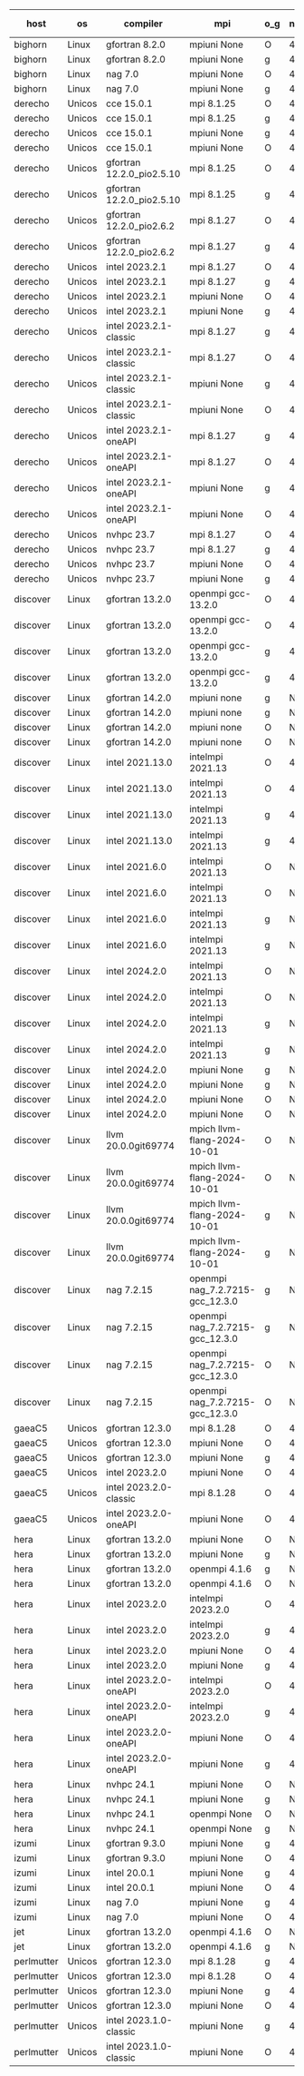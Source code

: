 

| host     | os       | compiler                              | mpi                      | o_g        | netcdf        | build       | u_pass          | u_fail          | s_pass            | s_fail            | e_pass             | e_fail             | nuopc_pass       | nuopc_fail       | artifacts link          |
|----------|----------|---------------------------------------|--------------------------|------------|---------------|-------------|-----------------|-----------------|-------------------|-------------------|--------------------|--------------------|------------------|------------------|-------------------------|
| bighorn | Linux | gfortran 8.2.0 | mpiuni None  | O | 4.6.1  | PASS | 12529 | 0 | 9 | 0 | 42 | 0 | None | None | <a href="https://github.com/esmf-org/esmf-test-artifacts/tree/a4bb4acee6be6d00320fa6a858524e2140d7b9a3/develop/gfortran/8.2.0/O/mpiuni/None" target="_blank">a4bb4ac</a> | 
| bighorn | Linux | gfortran 8.2.0 | mpiuni None  | g | 4.6.1  | PASS | 12529 | 0 | 9 | 0 | 42 | 0 | None | None | <a href="https://github.com/esmf-org/esmf-test-artifacts/tree/f2d778955ecea0c2c771cb10d94eb42dc25e5b53/develop/gfortran/8.2.0/g/mpiuni/None" target="_blank">f2d7789</a> | 
| bighorn | Linux | nag 7.0 | mpiuni None  | O | 4.6.1  | PASS | None | None | None | None | None | None | None | None | <a href="https://github.com/esmf-org/esmf-test-artifacts/tree/87452d0242c744d0cd0651c615fb87f362309e47/develop/nag/7.0/O/mpiuni/None" target="_blank">87452d0</a> | 
| bighorn | Linux | nag 7.0 | mpiuni None  | g | 4.6.1  | PASS | 12529 | 0 | 9 | 0 | 42 | 0 | None | None | <a href="https://github.com/esmf-org/esmf-test-artifacts/tree/0af17b7091d155f8a2ca96796c680613b6522cf7/develop/nag/7.0/g/mpiuni/None" target="_blank">0af17b7</a> | 
| derecho | Unicos | cce 15.0.1 | mpi 8.1.25  | O | 4.9.2  | PASS | 14120 | 78 | 51 | 0 | 80 | 0 | 57 | 0 | <a href="https://github.com/esmf-org/esmf-test-artifacts/tree/75ee9b791c54407decca88b5f97a723626cb69bc/develop/cce/15.0.1/O/mpi/8.1.25" target="_blank">75ee9b7</a> | 
| derecho | Unicos | cce 15.0.1 | mpi 8.1.25  | g | 4.9.2  | PASS | 13999 | 199 | 51 | 0 | 80 | 0 | 57 | 0 | <a href="https://github.com/esmf-org/esmf-test-artifacts/tree/e1693a35c0a94c08d53810c794ab39a7f6ce65a5/develop/cce/15.0.1/g/mpi/8.1.25" target="_blank">e1693a3</a> | 
| derecho | Unicos | cce 15.0.1 | mpiuni None  | g | 4.9.2  | PASS | 12453 | 76 | 9 | 0 | 42 | 0 | None | None | <a href="https://github.com/esmf-org/esmf-test-artifacts/tree/f3d52e00e47e8823fe38c623226e04668221e430/develop/cce/15.0.1/g/mpiuni/None" target="_blank">f3d52e0</a> | 
| derecho | Unicos | cce 15.0.1 | mpiuni None  | O | 4.9.2  | PASS | 12294 | 235 | 9 | 0 | 42 | 0 | None | None | <a href="https://github.com/esmf-org/esmf-test-artifacts/tree/0a6291ed1d31ca9495a86149eab03edd55727ebd/develop/cce/15.0.1/O/mpiuni/None" target="_blank">0a6291e</a> | 
| derecho | Unicos | gfortran 12.2.0_pio2.5.10 | mpi 8.1.25  | O | 4.9.2  | PASS | 14198 | 0 | 51 | 0 | 80 | 0 | 57 | 0 | <a href="https://github.com/esmf-org/esmf-test-artifacts/tree/5b4cd555000e448266c66c62bf7c768b9f1ad147/develop/gfortran/12.2.0_pio2.5.10/O/mpi/8.1.25" target="_blank">5b4cd55</a> | 
| derecho | Unicos | gfortran 12.2.0_pio2.5.10 | mpi 8.1.25  | g | 4.9.2  | PASS | 14198 | 0 | 51 | 0 | 80 | 0 | 57 | 0 | <a href="https://github.com/esmf-org/esmf-test-artifacts/tree/28140307c1a0c025e737be76410b5b47ca3fa7fe/develop/gfortran/12.2.0_pio2.5.10/g/mpi/8.1.25" target="_blank">2814030</a> | 
| derecho | Unicos | gfortran 12.2.0_pio2.6.2 | mpi 8.1.27  | O | 4.9.2  | PASS | 14198 | 0 | 51 | 0 | 80 | 0 | 57 | 0 | <a href="https://github.com/esmf-org/esmf-test-artifacts/tree/f05c24112e1270dcd5b4088c1802e66444385498/develop/gfortran/12.2.0_pio2.6.2/O/mpi/8.1.27" target="_blank">f05c241</a> | 
| derecho | Unicos | gfortran 12.2.0_pio2.6.2 | mpi 8.1.27  | g | 4.9.2  | PASS | 14198 | 0 | 51 | 0 | 80 | 0 | 57 | 0 | <a href="https://github.com/esmf-org/esmf-test-artifacts/tree/d7f80bb1bb2490302b1f12a61c4e9390f6e59f41/develop/gfortran/12.2.0_pio2.6.2/g/mpi/8.1.27" target="_blank">d7f80bb</a> | 
| derecho | Unicos | intel 2023.2.1 | mpi 8.1.27  | O | 4.9.2  | PASS | 14198 | 0 | 51 | 0 | 80 | 0 | 58 | 0 | <a href="https://github.com/esmf-org/esmf-test-artifacts/tree/df8bc0d9524d3675b834b3a69dd8a696e95edff1/develop/intel/2023.2.1/O/mpi/8.1.27" target="_blank">df8bc0d</a> | 
| derecho | Unicos | intel 2023.2.1 | mpi 8.1.27  | g | 4.9.2  | PASS | 14198 | 0 | 51 | 0 | 80 | 0 | 58 | 0 | <a href="https://github.com/esmf-org/esmf-test-artifacts/tree/888974d3d9691ebb270eea5413a5561e9a380434/develop/intel/2023.2.1/g/mpi/8.1.27" target="_blank">888974d</a> | 
| derecho | Unicos | intel 2023.2.1 | mpiuni None  | O | 4.9.2  | PASS | 12529 | 0 | 9 | 0 | 42 | 0 | None | None | <a href="https://github.com/esmf-org/esmf-test-artifacts/tree/7413cd97e10b301b4e82218d67f3a1af7c4f280b/develop/intel/2023.2.1/O/mpiuni/None" target="_blank">7413cd9</a> | 
| derecho | Unicos | intel 2023.2.1 | mpiuni None  | g | 4.9.2  | PASS | 12529 | 0 | 9 | 0 | 42 | 0 | None | None | <a href="https://github.com/esmf-org/esmf-test-artifacts/tree/5474a0660391abe63c55fa1fee96c4395c832599/develop/intel/2023.2.1/g/mpiuni/None" target="_blank">5474a06</a> | 
| derecho | Unicos | intel 2023.2.1-classic | mpi 8.1.27  | g | 4.9.2  | PASS | 14198 | 0 | 51 | 0 | 80 | 0 | 57 | 0 | <a href="https://github.com/esmf-org/esmf-test-artifacts/tree/3b913dd466895b204cf65c3299ee3401b32ab2c6/develop/intel/2023.2.1-classic/g/mpi/8.1.27" target="_blank">3b913dd</a> | 
| derecho | Unicos | intel 2023.2.1-classic | mpi 8.1.27  | O | 4.9.2  | PASS | 14198 | 0 | 51 | 0 | 80 | 0 | 57 | 0 | <a href="https://github.com/esmf-org/esmf-test-artifacts/tree/4baa7c8abc9e1328f869c71a136e4f8ee11c1f8d/develop/intel/2023.2.1-classic/O/mpi/8.1.27" target="_blank">4baa7c8</a> | 
| derecho | Unicos | intel 2023.2.1-classic | mpiuni None  | g | 4.9.2  | PASS | 12529 | 0 | 9 | 0 | 42 | 0 | None | None | <a href="https://github.com/esmf-org/esmf-test-artifacts/tree/9d2b54edce446f2f6e6f07bf8cd6638c2e3d1080/develop/intel/2023.2.1-classic/g/mpiuni/None" target="_blank">9d2b54e</a> | 
| derecho | Unicos | intel 2023.2.1-classic | mpiuni None  | O | 4.9.2  | PASS | 12529 | 0 | 9 | 0 | 42 | 0 | None | None | <a href="https://github.com/esmf-org/esmf-test-artifacts/tree/2e0ed2d848838de2f1febdcd76cd880e75c69421/develop/intel/2023.2.1-classic/O/mpiuni/None" target="_blank">2e0ed2d</a> | 
| derecho | Unicos | intel 2023.2.1-oneAPI | mpi 8.1.27  | g | 4.9.2  | PASS | 14198 | 0 | 51 | 0 | 80 | 0 | 57 | 0 | <a href="https://github.com/esmf-org/esmf-test-artifacts/tree/0d9338e464c36f3179d9da5475628609b1ac20e5/develop/intel/2023.2.1-oneAPI/g/mpi/8.1.27" target="_blank">0d9338e</a> | 
| derecho | Unicos | intel 2023.2.1-oneAPI | mpi 8.1.27  | O | 4.9.2  | PASS | 14198 | 0 | 50 | 1 | 80 | 0 | 57 | 0 | <a href="https://github.com/esmf-org/esmf-test-artifacts/tree/20fe547e62d4aecfcb7cfe82db7af8aa080ff930/develop/intel/2023.2.1-oneAPI/O/mpi/8.1.27" target="_blank">20fe547</a> | 
| derecho | Unicos | intel 2023.2.1-oneAPI | mpiuni None  | g | 4.9.2  | PASS | 12529 | 0 | 9 | 0 | 42 | 0 | None | None | <a href="https://github.com/esmf-org/esmf-test-artifacts/tree/683a7c60ddde1544e17cd2163f1492b9b0709f23/develop/intel/2023.2.1-oneAPI/g/mpiuni/None" target="_blank">683a7c6</a> | 
| derecho | Unicos | intel 2023.2.1-oneAPI | mpiuni None  | O | 4.9.2  | PASS | 12529 | 0 | 9 | 0 | 42 | 0 | None | None | <a href="https://github.com/esmf-org/esmf-test-artifacts/tree/cb098b6d2fb7ed47691b1d2e887f1c8ee43ec45a/develop/intel/2023.2.1-oneAPI/O/mpiuni/None" target="_blank">cb098b6</a> | 
| derecho | Unicos | nvhpc 23.7 | mpi 8.1.27  | O | 4.9.2  | PASS | 14198 | 0 | 51 | 0 | 80 | 0 | 57 | 0 | <a href="https://github.com/esmf-org/esmf-test-artifacts/tree/1fca6bd533edc9b5e581770f9acd0e5c67231818/develop/nvhpc/23.7/O/mpi/8.1.27" target="_blank">1fca6bd</a> | 
| derecho | Unicos | nvhpc 23.7 | mpi 8.1.27  | g | 4.9.2  | PASS | 14198 | 0 | 51 | 0 | 80 | 0 | 57 | 0 | <a href="https://github.com/esmf-org/esmf-test-artifacts/tree/6554b1a319098f528c9764ef8f4b5653fda8a4d2/develop/nvhpc/23.7/g/mpi/8.1.27" target="_blank">6554b1a</a> | 
| derecho | Unicos | nvhpc 23.7 | mpiuni None  | O | 4.9.2  | PASS | 12529 | 0 | 9 | 0 | 42 | 0 | None | None | <a href="https://github.com/esmf-org/esmf-test-artifacts/tree/c411b583c4c3fb024b2dc530a64fcb4dc66b2c6c/develop/nvhpc/23.7/O/mpiuni/None" target="_blank">c411b58</a> | 
| derecho | Unicos | nvhpc 23.7 | mpiuni None  | g | 4.9.2  | PASS | 12529 | 0 | 9 | 0 | 42 | 0 | None | None | <a href="https://github.com/esmf-org/esmf-test-artifacts/tree/8d295a6087a63d5278e559b42133901ebac5ea80/develop/nvhpc/23.7/g/mpiuni/None" target="_blank">8d295a6</a> | 
| discover | Linux | gfortran 13.2.0 | openmpi gcc-13.2.0  | O | 4.9.2  | PASS | 14198 | 0 | 51 | 0 | 80 | 0 | 57 | 0 | <a href="https://github.com/esmf-org/esmf-test-artifacts/tree/abac6f772d85a2571b847e60ea7a48942f81bfc8/develop/gfortran/13.2.0/O/openmpi/gcc-13.2.0" target="_blank">abac6f7</a> | 
| discover | Linux | gfortran 13.2.0 | openmpi gcc-13.2.0  | O | 4.9.2  | PASS | 14198 | 0 | 51 | 0 | 80 | 0 | 57 | 0 | <a href="https://github.com/esmf-org/esmf-test-artifacts/tree/c212ed035b336cd4486105a820aed5d7cb12cb63/develop/gfortran/13.2.0/O/openmpi/gcc-13.2.0" target="_blank">c212ed0</a> | 
| discover | Linux | gfortran 13.2.0 | openmpi gcc-13.2.0  | g | 4.9.2  | PASS | 14198 | 0 | 51 | 0 | 80 | 0 | 57 | 0 | <a href="https://github.com/esmf-org/esmf-test-artifacts/tree/0068a26860a4db4cb7c29e4bc0db2877e6272364/develop/gfortran/13.2.0/g/openmpi/gcc-13.2.0" target="_blank">0068a26</a> | 
| discover | Linux | gfortran 13.2.0 | openmpi gcc-13.2.0  | g | 4.9.2  | PASS | 14198 | 0 | 51 | 0 | 80 | 0 | 57 | 0 | <a href="https://github.com/esmf-org/esmf-test-artifacts/tree/d0197572638782d49bdcd96a1794387083b2ee9e/develop/gfortran/13.2.0/g/openmpi/gcc-13.2.0" target="_blank">d019757</a> | 
| discover | Linux | gfortran 14.2.0 | mpiuni none  | g | None  | PASS | 12529 | 0 | 9 | 0 | 42 | 0 | None | None | <a href="https://github.com/esmf-org/esmf-test-artifacts/tree/67c98ff2bf6105b7866c1dd97aa3eeae85c4faa7/develop/gfortran/14.2.0/g/mpiuni/none" target="_blank">67c98ff</a> | 
| discover | Linux | gfortran 14.2.0 | mpiuni none  | g | None  | PASS | 12529 | 0 | 9 | 0 | 42 | 0 | None | None | <a href="https://github.com/esmf-org/esmf-test-artifacts/tree/e7d9d65e8e94dee40a6a641755d5445f8e669c30/develop/gfortran/14.2.0/g/mpiuni/none" target="_blank">e7d9d65</a> | 
| discover | Linux | gfortran 14.2.0 | mpiuni none  | O | None  | PASS | 12529 | 0 | 9 | 0 | 42 | 0 | None | None | <a href="https://github.com/esmf-org/esmf-test-artifacts/tree/dc25851e69e80259d708ffeafefdd6a53d32b718/develop/gfortran/14.2.0/O/mpiuni/none" target="_blank">dc25851</a> | 
| discover | Linux | gfortran 14.2.0 | mpiuni none  | O | None  | PASS | 12529 | 0 | 9 | 0 | 42 | 0 | None | None | <a href="https://github.com/esmf-org/esmf-test-artifacts/tree/5e082a359fbefa41fc452df6661864a0644d4028/develop/gfortran/14.2.0/O/mpiuni/none" target="_blank">5e082a3</a> | 
| discover | Linux | intel 2021.13.0 | intelmpi 2021.13  | O | 4.9.2  | PASS | 14198 | 0 | 51 | 0 | 80 | 0 | 57 | 0 | <a href="https://github.com/esmf-org/esmf-test-artifacts/tree/441dace71c408e6cb665759397a4b7ecda4da3de/develop/intel/2021.13.0/O/intelmpi/2021.13" target="_blank">441dace</a> | 
| discover | Linux | intel 2021.13.0 | intelmpi 2021.13  | O | 4.9.2  | PASS | None | None | None | None | None | None | None | None | <a href="https://github.com/esmf-org/esmf-test-artifacts/tree/3b469f3e38daeecbf81b0e1d9455204acb231db6/develop/intel/2021.13.0/O/intelmpi/2021.13" target="_blank">3b469f3</a> | 
| discover | Linux | intel 2021.13.0 | intelmpi 2021.13  | g | 4.9.2  | PASS | 14198 | 0 | 51 | 0 | 80 | 0 | 57 | 0 | <a href="https://github.com/esmf-org/esmf-test-artifacts/tree/28c1586e0f7fa968428cc30e2e0d29cd52ed1c07/develop/intel/2021.13.0/g/intelmpi/2021.13" target="_blank">28c1586</a> | 
| discover | Linux | intel 2021.13.0 | intelmpi 2021.13  | g | 4.9.2  | PASS | None | None | None | None | None | None | None | None | <a href="https://github.com/esmf-org/esmf-test-artifacts/tree/809fbcd32e97bd76b9202d98ff939b9e696a722c/develop/intel/2021.13.0/g/intelmpi/2021.13" target="_blank">809fbcd</a> | 
| discover | Linux | intel 2021.6.0 | intelmpi 2021.13  | O | None  | PASS | 14198 | 0 | 51 | 0 | 80 | 0 | 57 | 0 | <a href="https://github.com/esmf-org/esmf-test-artifacts/tree/543cf7fa4c72df87fe1c966bb04c3f9f55d18447/develop/intel/2021.6.0/O/intelmpi/2021.13" target="_blank">543cf7f</a> | 
| discover | Linux | intel 2021.6.0 | intelmpi 2021.13  | O | None  | PASS | None | None | None | None | None | None | None | None | <a href="https://github.com/esmf-org/esmf-test-artifacts/tree/0ae5e5b43cbf4d467407066d12cb2e929c5af639/develop/intel/2021.6.0/O/intelmpi/2021.13" target="_blank">0ae5e5b</a> | 
| discover | Linux | intel 2021.6.0 | intelmpi 2021.13  | g | None  | PASS | 14198 | 0 | 51 | 0 | 80 | 0 | 57 | 0 | <a href="https://github.com/esmf-org/esmf-test-artifacts/tree/eb58c80c297dc0d95abfdf0f6b8f1defe2a95a71/develop/intel/2021.6.0/g/intelmpi/2021.13" target="_blank">eb58c80</a> | 
| discover | Linux | intel 2021.6.0 | intelmpi 2021.13  | g | None  | PASS | None | None | None | None | None | None | None | None | <a href="https://github.com/esmf-org/esmf-test-artifacts/tree/613c0aa50b15ab1973311cfd60181d6cbe82828f/develop/intel/2021.6.0/g/intelmpi/2021.13" target="_blank">613c0aa</a> | 
| discover | Linux | intel 2024.2.0 | intelmpi 2021.13  | O | None  | PASS | 14198 | 0 | 51 | 0 | 80 | 0 | 57 | 0 | <a href="https://github.com/esmf-org/esmf-test-artifacts/tree/8ee3ceec6b7363b22bcd3555ab5f4bdf0e06b50f/develop/intel/2024.2.0/O/intelmpi/2021.13" target="_blank">8ee3cee</a> | 
| discover | Linux | intel 2024.2.0 | intelmpi 2021.13  | O | None  | PASS | 14198 | 0 | 51 | 0 | 80 | 0 | 57 | 0 | <a href="https://github.com/esmf-org/esmf-test-artifacts/tree/f2b3215f308b6094beb231e2044874fd7ad23900/develop/intel/2024.2.0/O/intelmpi/2021.13" target="_blank">f2b3215</a> | 
| discover | Linux | intel 2024.2.0 | intelmpi 2021.13  | g | None  | PASS | 14197 | 1 | 51 | 0 | 80 | 0 | 57 | 0 | <a href="https://github.com/esmf-org/esmf-test-artifacts/tree/0455fd84ed87cf58b300261f6396bf4accad6bd7/develop/intel/2024.2.0/g/intelmpi/2021.13" target="_blank">0455fd8</a> | 
| discover | Linux | intel 2024.2.0 | intelmpi 2021.13  | g | None  | PASS | None | None | None | None | None | None | None | None | <a href="https://github.com/esmf-org/esmf-test-artifacts/tree/bf31e81cebc6abc1a4ce41d88d606d02040ef9c6/develop/intel/2024.2.0/g/intelmpi/2021.13" target="_blank">bf31e81</a> | 
| discover | Linux | intel 2024.2.0 | mpiuni None  | g | None  | PASS | 12528 | 1 | 9 | 0 | 42 | 0 | None | None | <a href="https://github.com/esmf-org/esmf-test-artifacts/tree/6981841f9fd2088c845f1c216425fdec972b1fef/develop/intel/2024.2.0/g/mpiuni/None" target="_blank">6981841</a> | 
| discover | Linux | intel 2024.2.0 | mpiuni None  | g | None  | PASS | 12528 | 1 | 9 | 0 | 42 | 0 | None | None | <a href="https://github.com/esmf-org/esmf-test-artifacts/tree/e9c950035c2e1a2e1cea6902b220b30377f71d8e/develop/intel/2024.2.0/g/mpiuni/None" target="_blank">e9c9500</a> | 
| discover | Linux | intel 2024.2.0 | mpiuni None  | O | None  | PASS | 12529 | 0 | 9 | 0 | 42 | 0 | None | None | <a href="https://github.com/esmf-org/esmf-test-artifacts/tree/b67dc398830d529b6a3fb1cf3057d7706678a3dd/develop/intel/2024.2.0/O/mpiuni/None" target="_blank">b67dc39</a> | 
| discover | Linux | intel 2024.2.0 | mpiuni None  | O | None  | PASS | 12529 | 0 | 9 | 0 | 42 | 0 | None | None | <a href="https://github.com/esmf-org/esmf-test-artifacts/tree/fda042762af5c0841bd57362abe21dcd74c91cff/develop/intel/2024.2.0/O/mpiuni/None" target="_blank">fda0427</a> | 
| discover | Linux | llvm 20.0.0git69774 | mpich llvm-flang-2024-10-01  | O | None  | PASS | 14159 | 39 | 18 | 33 | 76 | 4 | 17 | 40 | <a href="https://github.com/esmf-org/esmf-test-artifacts/tree/a4a1a75afb274e58ff3c8362b75114ebd868500f/develop/llvm/20.0.0git69774/O/mpich/llvm-flang-2024-10-01" target="_blank">a4a1a75</a> | 
| discover | Linux | llvm 20.0.0git69774 | mpich llvm-flang-2024-10-01  | O | None  | PASS | None | None | None | None | None | None | None | None | <a href="https://github.com/esmf-org/esmf-test-artifacts/tree/539765eaf1b650ecf45fa4c017562ecf43fe12f2/develop/llvm/20.0.0git69774/O/mpich/llvm-flang-2024-10-01" target="_blank">539765e</a> | 
| discover | Linux | llvm 20.0.0git69774 | mpich llvm-flang-2024-10-01  | g | None  | PASS | 14161 | 37 | 18 | 33 | 76 | 4 | 12 | 45 | <a href="https://github.com/esmf-org/esmf-test-artifacts/tree/378958920da70e1e6a1f563aace7e1e2bfa8ef3f/develop/llvm/20.0.0git69774/g/mpich/llvm-flang-2024-10-01" target="_blank">3789589</a> | 
| discover | Linux | llvm 20.0.0git69774 | mpich llvm-flang-2024-10-01  | g | None  | PASS | None | None | None | None | None | None | None | None | <a href="https://github.com/esmf-org/esmf-test-artifacts/tree/b5d976fc2f2bda3785b94b202199b55b99020254/develop/llvm/20.0.0git69774/g/mpich/llvm-flang-2024-10-01" target="_blank">b5d976f</a> | 
| discover | Linux | nag 7.2.15 | openmpi nag_7.2.7215-gcc_12.3.0  | g | None  | PASS | 14198 | 0 | 51 | 0 | 80 | 0 | 57 | 0 | <a href="https://github.com/esmf-org/esmf-test-artifacts/tree/9e83a720724d6e0a1a1ba83d915820afe9d0d9d0/develop/nag/7.2.15/g/openmpi/nag_7.2.7215-gcc_12.3.0" target="_blank">9e83a72</a> | 
| discover | Linux | nag 7.2.15 | openmpi nag_7.2.7215-gcc_12.3.0  | g | None  | PASS | None | None | None | None | None | None | None | None | <a href="https://github.com/esmf-org/esmf-test-artifacts/tree/08703e8f6bdb8047f03b52126aaf60bcd444281e/develop/nag/7.2.15/g/openmpi/nag_7.2.7215-gcc_12.3.0" target="_blank">08703e8</a> | 
| discover | Linux | nag 7.2.15 | openmpi nag_7.2.7215-gcc_12.3.0  | O | None  | PASS | 14198 | 0 | 51 | 0 | 80 | 0 | 57 | 0 | <a href="https://github.com/esmf-org/esmf-test-artifacts/tree/9365faae7a62a527abc1fcf12db7b02838742cf0/develop/nag/7.2.15/O/openmpi/nag_7.2.7215-gcc_12.3.0" target="_blank">9365faa</a> | 
| discover | Linux | nag 7.2.15 | openmpi nag_7.2.7215-gcc_12.3.0  | O | None  | PASS | None | None | None | None | None | None | None | None | <a href="https://github.com/esmf-org/esmf-test-artifacts/tree/d3386b4cc745f6c135e68545aaed020817601f3e/develop/nag/7.2.15/O/openmpi/nag_7.2.7215-gcc_12.3.0" target="_blank">d3386b4</a> | 
| gaeaC5 | Unicos | gfortran 12.3.0 | mpi 8.1.28  | O | 4.9.0  | PASS | None | None | None | None | None | None | None | None | <a href="https://github.com/esmf-org/esmf-test-artifacts/tree/0f2785157dcf44191060beea77fcba21914da40e/develop/gfortran/12.3.0/O/mpi/8.1.28" target="_blank">0f27851</a> | 
| gaeaC5 | Unicos | gfortran 12.3.0 | mpiuni None  | O | 4.9.0  | PASS | 12529 | 0 | 9 | 0 | 42 | 0 | None | None | <a href="https://github.com/esmf-org/esmf-test-artifacts/tree/b42ba58e592144053e8e172751b40e12914f76ba/develop/gfortran/12.3.0/O/mpiuni/None" target="_blank">b42ba58</a> | 
| gaeaC5 | Unicos | gfortran 12.3.0 | mpiuni None  | g | 4.9.0  | PASS | None | None | None | None | None | None | None | None | <a href="https://github.com/esmf-org/esmf-test-artifacts/tree/7b66cb27e29affffda9976f05434c04333549cda/develop/gfortran/12.3.0/g/mpiuni/None" target="_blank">7b66cb2</a> | 
| gaeaC5 | Unicos | intel 2023.2.0 | mpiuni None  | O | 4.9.0  | PASS | 12529 | 0 | 9 | 0 | 42 | 0 | None | None | <a href="https://github.com/esmf-org/esmf-test-artifacts/tree/87123c841cb53b2c7983df0498e5525bffe40bbe/develop/intel/2023.2.0/O/mpiuni/None" target="_blank">87123c8</a> | 
| gaeaC5 | Unicos | intel 2023.2.0-classic | mpi 8.1.28  | O | 4.9.0  | PASS | 14198 | 0 | 51 | 0 | 80 | 0 | 57 | 0 | <a href="https://github.com/esmf-org/esmf-test-artifacts/tree/643ebda8b26a9cdce39334a8015b1dcf4d1adcd6/develop/intel/2023.2.0-classic/O/mpi/8.1.28" target="_blank">643ebda</a> | 
| gaeaC5 | Unicos | intel 2023.2.0-oneAPI | mpiuni None  | O | 4.9.0  | PASS | 12529 | 0 | 9 | 0 | 42 | 0 | None | None | <a href="https://github.com/esmf-org/esmf-test-artifacts/tree/5a199ceb28e97107015e9255a361f8aa2fa53f3d/develop/intel/2023.2.0-oneAPI/O/mpiuni/None" target="_blank">5a199ce</a> | 
| hera | Linux | gfortran 13.2.0 | mpiuni None  | O | None  | PASS | 12529 | 0 | 9 | 0 | 42 | 0 | None | None | <a href="https://github.com/esmf-org/esmf-test-artifacts/tree/50098e6433b60307bd6ec49dc6d6dc8b0a32e67c/develop/gfortran/13.2.0/O/mpiuni/None" target="_blank">50098e6</a> | 
| hera | Linux | gfortran 13.2.0 | mpiuni None  | g | None  | PASS | 12529 | 0 | 9 | 0 | 42 | 0 | None | None | <a href="https://github.com/esmf-org/esmf-test-artifacts/tree/6728e4b613bb5c79420a4e8436e6b78a0a674516/develop/gfortran/13.2.0/g/mpiuni/None" target="_blank">6728e4b</a> | 
| hera | Linux | gfortran 13.2.0 | openmpi 4.1.6  | g | None  | PASS | None | None | None | None | None | None | None | None | <a href="https://github.com/esmf-org/esmf-test-artifacts/tree/13c520b5f8c9f449bda160f696c0803888d50068/develop/gfortran/13.2.0/g/openmpi/4.1.6" target="_blank">13c520b</a> | 
| hera | Linux | gfortran 13.2.0 | openmpi 4.1.6  | O | None  | PASS | 14198 | 0 | 51 | 0 | 80 | 0 | 57 | 0 | <a href="https://github.com/esmf-org/esmf-test-artifacts/tree/4eb9f8846a440a795d5984db1c155ef0b37cbe07/develop/gfortran/13.2.0/O/openmpi/4.1.6" target="_blank">4eb9f88</a> | 
| hera | Linux | intel 2023.2.0 | intelmpi 2023.2.0  | O | 4.7.0  | PASS | 14198 | 0 | 51 | 0 | 80 | 0 | 57 | 0 | <a href="https://github.com/esmf-org/esmf-test-artifacts/tree/3c137f12a0278e7f4488bd9fafca6130cd1bef51/develop/intel/2023.2.0/O/intelmpi/2023.2.0" target="_blank">3c137f1</a> | 
| hera | Linux | intel 2023.2.0 | intelmpi 2023.2.0  | g | 4.7.0  | PASS | 14198 | 0 | 51 | 0 | 80 | 0 | 57 | 0 | <a href="https://github.com/esmf-org/esmf-test-artifacts/tree/6548bc3d584747e496cfb909846b2f2d461add9f/develop/intel/2023.2.0/g/intelmpi/2023.2.0" target="_blank">6548bc3</a> | 
| hera | Linux | intel 2023.2.0 | mpiuni None  | O | 4.7.0  | PASS | 12529 | 0 | 9 | 0 | 42 | 0 | None | None | <a href="https://github.com/esmf-org/esmf-test-artifacts/tree/6b1aee6df6478b09014cada96e5adff72478f0e2/develop/intel/2023.2.0/O/mpiuni/None" target="_blank">6b1aee6</a> | 
| hera | Linux | intel 2023.2.0 | mpiuni None  | g | 4.7.0  | PASS | 12529 | 0 | 9 | 0 | 42 | 0 | None | None | <a href="https://github.com/esmf-org/esmf-test-artifacts/tree/b008e0a3c2dd2a0b0e56f45a2f1c9a94d9431e53/develop/intel/2023.2.0/g/mpiuni/None" target="_blank">b008e0a</a> | 
| hera | Linux | intel 2023.2.0-oneAPI | intelmpi 2023.2.0  | O | 4.7.0  | PASS | None | None | None | None | None | None | None | None | <a href="https://github.com/esmf-org/esmf-test-artifacts/tree/13f62c219ba349bcb15f377be74614bc024293a0/develop/intel/2023.2.0-oneAPI/O/intelmpi/2023.2.0" target="_blank">13f62c2</a> | 
| hera | Linux | intel 2023.2.0-oneAPI | intelmpi 2023.2.0  | g | 4.7.0  | PASS | None | None | None | None | None | None | None | None | <a href="https://github.com/esmf-org/esmf-test-artifacts/tree/ff449c84636f35951db6d59dc32b107c8a31b02d/develop/intel/2023.2.0-oneAPI/g/intelmpi/2023.2.0" target="_blank">ff449c8</a> | 
| hera | Linux | intel 2023.2.0-oneAPI | mpiuni None  | O | 4.7.0  | PASS | 12529 | 0 | 9 | 0 | 42 | 0 | None | None | <a href="https://github.com/esmf-org/esmf-test-artifacts/tree/2898ca5689639fd4939efb9027e73443025c8029/develop/intel/2023.2.0-oneAPI/O/mpiuni/None" target="_blank">2898ca5</a> | 
| hera | Linux | intel 2023.2.0-oneAPI | mpiuni None  | g | 4.7.0  | PASS | 12529 | 0 | 9 | 0 | 42 | 0 | None | None | <a href="https://github.com/esmf-org/esmf-test-artifacts/tree/5d535dc66a2bd6d3abc675a197256ad426f69cc9/develop/intel/2023.2.0-oneAPI/g/mpiuni/None" target="_blank">5d535dc</a> | 
| hera | Linux | nvhpc 24.1 | mpiuni None  | O | None  | PASS | None | None | None | None | None | None | None | None | <a href="https://github.com/esmf-org/esmf-test-artifacts/tree/e8b1b4c8c62aca0b3919e34187723875d13efc15/develop/nvhpc/24.1/O/mpiuni/None" target="_blank">e8b1b4c</a> | 
| hera | Linux | nvhpc 24.1 | mpiuni None  | g | None  | PASS | 12529 | 0 | 9 | 0 | 42 | 0 | None | None | <a href="https://github.com/esmf-org/esmf-test-artifacts/tree/304ccd4dab1acae8e80fa20d7fe7d594f97e05dd/develop/nvhpc/24.1/g/mpiuni/None" target="_blank">304ccd4</a> | 
| hera | Linux | nvhpc 24.1 | openmpi None  | O | None  | PASS | 14198 | 0 | 51 | 0 | 80 | 0 | 57 | 0 | <a href="https://github.com/esmf-org/esmf-test-artifacts/tree/464ce49a52d79d1dd4c5a958b8948fe2097db827/develop/nvhpc/24.1/O/openmpi/None" target="_blank">464ce49</a> | 
| hera | Linux | nvhpc 24.1 | openmpi None  | g | None  | PASS | None | None | None | None | None | None | None | None | <a href="https://github.com/esmf-org/esmf-test-artifacts/tree/4b1a21d4c1ebbeaae447c463d6ea9373a0c1ed9f/develop/nvhpc/24.1/g/openmpi/None" target="_blank">4b1a21d</a> | 
| izumi | Linux | gfortran 9.3.0 | mpiuni None  | g | 4.7.4  | PASS | 12529 | 0 | 9 | 0 | 42 | 0 | None | None | <a href="https://github.com/esmf-org/esmf-test-artifacts/tree/f1b469e4e29d44a619f604c8802ea5cbe82bc7d3/develop/gfortran/9.3.0/g/mpiuni/None" target="_blank">f1b469e</a> | 
| izumi | Linux | gfortran 9.3.0 | mpiuni None  | O | 4.7.4  | PASS | 12529 | 0 | 9 | 0 | 42 | 0 | None | None | <a href="https://github.com/esmf-org/esmf-test-artifacts/tree/616f72c32bfe12db36bf3a557993949e2df5135e/develop/gfortran/9.3.0/O/mpiuni/None" target="_blank">616f72c</a> | 
| izumi | Linux | intel 20.0.1 | mpiuni None  | g | 4.7.4  | PASS | 12529 | 0 | 9 | 0 | 42 | 0 | None | None | <a href="https://github.com/esmf-org/esmf-test-artifacts/tree/3682906c377b7a7025e44699cec253f3d3abfd8c/develop/intel/20.0.1/g/mpiuni/None" target="_blank">3682906</a> | 
| izumi | Linux | intel 20.0.1 | mpiuni None  | O | 4.7.4  | PASS | 12529 | 0 | 9 | 0 | 42 | 0 | None | None | <a href="https://github.com/esmf-org/esmf-test-artifacts/tree/59dab400b35f7faf4f4a7cc670aa3dfb4b4625b5/develop/intel/20.0.1/O/mpiuni/None" target="_blank">59dab40</a> | 
| izumi | Linux | nag 7.0 | mpiuni None  | g | 4.7.4  | PASS | 12529 | 0 | 9 | 0 | 42 | 0 | None | None | <a href="https://github.com/esmf-org/esmf-test-artifacts/tree/d1c67e3f2f4f034648c05ead28e0bea63abf6268/develop/nag/7.0/g/mpiuni/None" target="_blank">d1c67e3</a> | 
| izumi | Linux | nag 7.0 | mpiuni None  | O | 4.7.4  | PASS | 12529 | 0 | 9 | 0 | 42 | 0 | None | None | <a href="https://github.com/esmf-org/esmf-test-artifacts/tree/4d9d76b952ba971c61978f5c08ab57c0beba2d66/develop/nag/7.0/O/mpiuni/None" target="_blank">4d9d76b</a> | 
| jet | Linux | gfortran 13.2.0 | openmpi 4.1.6  | O | None  | PASS | 14198 | 0 | 51 | 0 | 80 | 0 | 57 | 0 | <a href="https://github.com/esmf-org/esmf-test-artifacts/tree/e254e1e7058dd64f0d0519ebc86ceeb45f61250c/develop/gfortran/13.2.0/O/openmpi/4.1.6" target="_blank">e254e1e</a> | 
| jet | Linux | gfortran 13.2.0 | openmpi 4.1.6  | g | None  | PASS | 14198 | 0 | 51 | 0 | 80 | 0 | 57 | 0 | <a href="https://github.com/esmf-org/esmf-test-artifacts/tree/0f4a77acc3f653bd1a7b896843f6d9ad4826e350/develop/gfortran/13.2.0/g/openmpi/4.1.6" target="_blank">0f4a77a</a> | 
| perlmutter | Unicos | gfortran 12.3.0 | mpi 8.1.28  | g | 4.9.0  | PASS | 14198 | 0 | 51 | 0 | 80 | 0 | 57 | 0 | <a href="https://github.com/esmf-org/esmf-test-artifacts/tree/ea14115850c92c7b7dd8de4b6f30180488d24672/develop/gfortran/12.3.0/g/mpi/8.1.28" target="_blank">ea14115</a> | 
| perlmutter | Unicos | gfortran 12.3.0 | mpi 8.1.28  | O | 4.9.0  | PASS | 14198 | 0 | 51 | 0 | 80 | 0 | 57 | 0 | <a href="https://github.com/esmf-org/esmf-test-artifacts/tree/d1da5206b4862690496964299cd227b3d6da3758/develop/gfortran/12.3.0/O/mpi/8.1.28" target="_blank">d1da520</a> | 
| perlmutter | Unicos | gfortran 12.3.0 | mpiuni None  | g | 4.9.0  | PASS | 12529 | 0 | 9 | 0 | 42 | 0 | None | None | <a href="https://github.com/esmf-org/esmf-test-artifacts/tree/13683290b239f7a9a85fd7852d885ce5c8989fd8/develop/gfortran/12.3.0/g/mpiuni/None" target="_blank">1368329</a> | 
| perlmutter | Unicos | gfortran 12.3.0 | mpiuni None  | O | 4.9.0  | PASS | 12529 | 0 | 9 | 0 | 42 | 0 | None | None | <a href="https://github.com/esmf-org/esmf-test-artifacts/tree/d223d2967e20103841d0f1b60b098e7b1bc81d2d/develop/gfortran/12.3.0/O/mpiuni/None" target="_blank">d223d29</a> | 
| perlmutter | Unicos | intel 2023.1.0-classic | mpiuni None  | g | 4.9.0  | FAIL | None | None | None | None | None | None | None | None | <a href="https://github.com/esmf-org/esmf-test-artifacts/tree/dd7889c129a38413d58c98ff89943829d27294d4/develop/intel/2023.1.0-classic/g/mpiuni/None" target="_blank">dd7889c</a> | 
| perlmutter | Unicos | intel 2023.1.0-classic | mpiuni None  | O | 4.9.0  | FAIL | None | None | None | None | None | None | None | None | <a href="https://github.com/esmf-org/esmf-test-artifacts/tree/314bd7e3971b37e72c3de063bba76f4db572a2cd/develop/intel/2023.1.0-classic/O/mpiuni/None" target="_blank">314bd7e</a> | 
